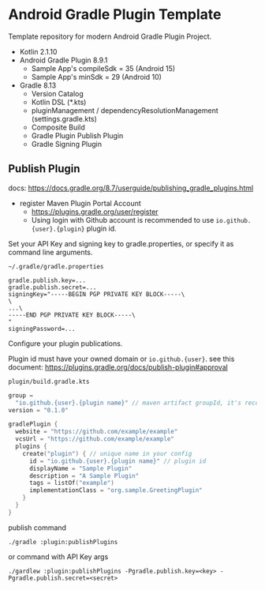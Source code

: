 # Android Gradle Plugin Template

Template repository for modern Android Gradle Plugin Project.

* Kotlin 2.1.10
* Android Gradle Plugin 8.9.1
  * Sample App's compileSdk = 35 (Android 15)
  * Sample App's minSdk = 29 (Android 10)
* Gradle 8.13
  * Version Catalog
  * Kotlin DSL (*.kts)
  * pluginManagement / dependencyResolutionManagement (settings.gradle.kts)
  * Composite Build
  * Gradle Plugin Publish Plugin
  * Gradle Signing Plugin

## Publish Plugin

docs: https://docs.gradle.org/8.7/userguide/publishing_gradle_plugins.html

* register Maven Plugin Portal Account
  * https://plugins.gradle.org/user/register
  * Using login with Github account is recommended to use `io.github.{user}.{plugin}` plugin id.

Set your API Key and signing key to gradle.properties, or specify it as command line arguments.

`~/.gradle/gradle.properties`

```properties
gradle.publish.key=...
gradle.publish.secret=...
signingKey="-----BEGIN PGP PRIVATE KEY BLOCK-----\
\
...\
-----END PGP PRIVATE KEY BLOCK-----\
"
signingPassword=...
```

Configure your plugin publications.

Plugin id must have your owned domain or `io.github.{user}`. see this
document: https://plugins.gradle.org/docs/publish-plugin#approval

`plugin/build.gradle.kts`

```kotlin
group =
  "io.github.{user}.{plugin name}" // maven artifact groupId, it's recommended to same as plugin id.
version = "0.1.0"

gradlePlugin {
  website = "https://github.com/example/example"
  vcsUrl = "https://github.com/example/example"
  plugins {
    create("plugin") { // unique name in your config
      id = "io.github.{user}.{plugin name}" // plugin id
      displayName = "Sample Plugin"
      description = "A Sample Plugin"
      tags = listOf("example")
      implementationClass = "org.sample.GreetingPlugin"
    }
  }
}
```

publish command

```shell
./gradle :plugin:publishPlugins
```

or command with API Key args

```shell
./gardlew :plugin:publishPlugins -Pgradle.publish.key=<key> -Pgradle.publish.secret=<secret>
```
